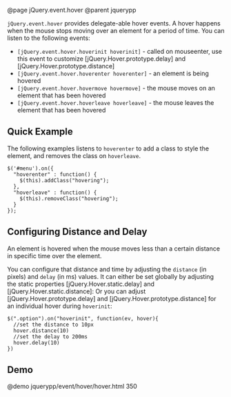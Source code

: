 @page jQuery.event.hover
@parent jquerypp

`jQuery.event.hover` provides delegate-able hover events.
A hover happens when the mouse stops moving over an element for a period of time.
You can listen to the following events:

* `[jQuery.event.hover.hoverinit hoverinit]` - called on mouseenter, use this event to customize [jQuery.Hover.prototype.delay] and [jQuery.Hover.prototype.distance]
* `[jQuery.event.hover.hoverenter hoverenter]` - an element is being hovered
* `[jQuery.event.hover.hovermove hovermove]` - the mouse moves on an element that has been hovered
* `[jQuery.event.hover.hoverleave hoverleave]` - the mouse leaves the element that has been hovered

## Quick Example

The following examples listens to `hoverenter` to add a class to style the element,
and removes the class on `hoverleave`.

	$('#menu').on({
	  "hoverenter" : function() {
	    $(this).addClass("hovering");
	  },
	  "hoverleave" : function() {
	    $(this).removeClass("hovering");
	  }
	});

## Configuring Distance and Delay

An element is hovered when the mouse moves less than a certain distance in specific time over the element.

You can configure that distance and time by adjusting the `distance` (in pixels) and `delay` (in ms) values.
It can either be set globally by adjusting the static properties [jQuery.Hover.static.delay] and [jQuery.Hover.static.distance]:
Or you can adjust [jQuery.Hover.prototype.delay] and [jQuery.Hover.prototype.distance] for an individual hover during `hoverinit`:

	$(".option").on("hoverinit", function(ev, hover){
	  //set the distance to 10px
	  hover.distance(10)
	  //set the delay to 200ms
	  hover.delay(10)
	})

## Demo

@demo jquerypp/event/hover/hover.html 350
